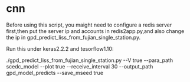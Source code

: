 # cnn

Before using this script, you maight need to configure a redis server first,then put the server ip and accounts in redis2app.py,and also change the ip in gpd_predict_liss_from_fujian_single_station.py.

Run this under keras2.2.2 and tesorflow1.10:

./gpd_predict_liss_from_fujian_single_station.py --V true --para_path scedc_model --plot true --receive_interval 30  --output_path gpd_model_predicts --save_mseed true
